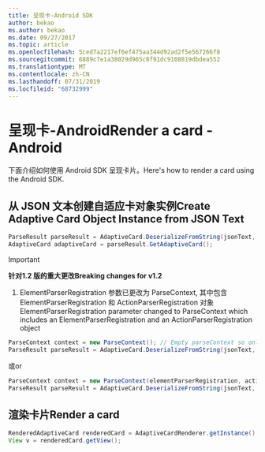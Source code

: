 ```yaml
---
title: 呈现卡-Android SDK
author: bekao
ms.author: bekao
ms.date: 09/27/2017
ms.topic: article
ms.openlocfilehash: 5ced7a2217ef6ef475aa344d92ad2f5e567266f8
ms.sourcegitcommit: 6889c7e1a38029d965c8f91dc9108819dbdea552
ms.translationtype: MT
ms.contentlocale: zh-CN
ms.lasthandoff: 07/31/2019
ms.locfileid: "68732999"
---
```

# <a name="render-a-card---android"></a><span data-ttu-id="84c17-102">呈现卡-Android</span><span class="sxs-lookup"><span data-stu-id="84c17-102">Render a card - Android</span></span>

<span data-ttu-id="84c17-103">下面介绍如何使用 Android SDK 呈现卡片。</span><span class="sxs-lookup"><span data-stu-id="84c17-103">Here's how to render a card using the Android SDK.</span></span>

## <a name="create-adaptive-card-object-instance-from-json-text"></a><span data-ttu-id="84c17-104">从 JSON 文本创建自适应卡对象实例</span><span class="sxs-lookup"><span data-stu-id="84c17-104">Create Adaptive Card Object Instance from JSON Text</span></span>

```java
ParseResult parseResult = AdaptiveCard.DeserializeFromString(jsonText, AdaptiveCardRenderer.VERSION, elementParserRegistration);
AdaptiveCard adaptiveCard = parseResult.GetAdaptiveCard();
```
> [!IMPORTANT]
> <span data-ttu-id="84c17-105">**针对1.2 版的重大更改**</span><span class="sxs-lookup"><span data-stu-id="84c17-105">**Breaking changes for v1.2**</span></span>
> 

1. <span data-ttu-id="84c17-106">ElementParserRegistration 参数已更改为 ParseContext, 其中包含 ElementParserRegistration 和 ActionParserRegistration 对象</span><span class="sxs-lookup"><span data-stu-id="84c17-106">ElementParserRegistration parameter changed to ParseContext which includes an ElementParserRegistration and an ActionParserRegistration object</span></span>

```java
ParseContext context = new ParseContext(); // Empty parseContext so only known elements up to v1.2 will be parsed
ParseResult parseResult = AdaptiveCard.DeserializeFromString(jsonText, AdaptiveCardRenderer.VERSION, context);
```

<span data-ttu-id="84c17-107">或</span><span class="sxs-lookup"><span data-stu-id="84c17-107">or</span></span>

```java
ParseContext context = new ParseContext(elementParserRegistration, actionParserRegistration);
ParseResult parseResult = AdaptiveCard.DeserializeFromString(jsonText, AdaptiveCardRenderer.VERSION, context);
```

## <a name="render-a-card"></a><span data-ttu-id="84c17-108">渲染卡片</span><span class="sxs-lookup"><span data-stu-id="84c17-108">Render a card</span></span>

```java
RenderedAdaptiveCard renderedCard = AdaptiveCardRenderer.getInstance().render(context, fragmentManager, adaptiveCard, cardActionHandler, hostConfig);
View v = renderedCard.getView();
```
